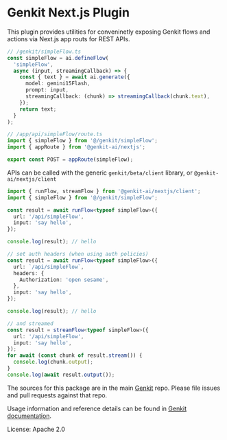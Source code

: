 # Genkit Next.js Plugin

This plugin provides utilities for conveninetly exposing Genkit flows and actions via Next.js app routs for REST APIs.

```ts
// /genkit/simpleFlow.ts
const simpleFlow = ai.defineFlow(
  'simpleFlow',
  async (input, streamingCallback) => {
    const { text } = await ai.generate({
      model: gemini15Flash,
      prompt: input,
      streamingCallback: (chunk) => streamingCallback(chunk.text),
    });
    return text;
  }
);
```

```ts
// /app/api/simpleFlow/route.ts
import { simpleFlow } from '@/genkit/simpleFlow';
import { appRoute } from '@genkit-ai/nextjs';

export const POST = appRoute(simpleFlow);
```

APIs can be called with the generic `genkit/beta/client` library, or `@genkit-ai/nextjs/client`

```ts
import { runFlow, streamFlow } from '@genkit-ai/nextjs/client';
import { simpleFlow } from '@/genkit/simpleFlow';

const result = await runFlow<typeof simpleFlow>({
  url: '/api/simpleFlow',
  input: 'say hello',
});

console.log(result); // hello

// set auth headers (when using auth policies)
const result = await runFlow<typeof simpleFlow>({
  url: `/api/simpleFlow`,
  headers: {
    Authorization: 'open sesame',
  },
  input: 'say hello',
});

console.log(result); // hello

// and streamed
const result = streamFlow<typeof simpleFlow>({
  url: '/api/simpleFlow',
  input: 'say hello',
});
for await (const chunk of result.stream()) {
  console.log(chunk.output);
}
console.log(await result.output());
```

The sources for this package are in the main [Genkit](https://github.com/firebase/genkit) repo. Please file issues and pull requests against that repo.

Usage information and reference details can be found in [Genkit documentation](https://genkit.dev/docs/get-started).

License: Apache 2.0
